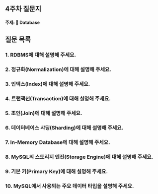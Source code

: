 ## 4주차 질문지
#### 주제: 💾 Database

## 질문 목록
### 1. RDBMS에 대해 설명해 주세요.
### 2. 정규화(Normalization)에 대해 설명해 주세요.
### 3. 인덱스(Index)에 대해 설명해 주세요.
### 4. 트랜잭션(Transaction)에 대해 설명해 주세요.
### 5. 조인(Join)에 대해 설명해 주세요.
### 6. 데이터베이스 샤딩(Sharding)에 대해 설명해 주세요.
### 7. In-Memory Database에 대해 설명해 주세요.
### 8. MySQL의 스토리지 엔진(Storage Engine)에 대해 설명해 주세요.
### 9. 기본 키(Primary Key)에 대해 설명해 주세요.
### 10. MySQL에서 사용되는 주요 데이터 타입을 설명해 주세요.
